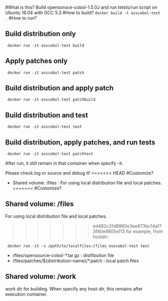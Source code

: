 #What is this?
Build opensoruce-cobol-1.5.0J and run tetsts/run script on Ubuntu 16.04 with GCC 5.3
#How to build?
 ``docker build -t osscobol-test .``
#How to run?
## Build distribution only

`` docker run -it osscobol-test build``

## Apply patches only

`` docker run -it osscobol-test patch``

## Build distribution and apply patch

`` docker run -it osscobol-test patchbuild``

## Build distribution and test

`` docker run -it osscobol-test test``

## Build distribution, apply patches, and run tests

`` docker run -it osscobol-test patchtest``

After run, it still remain in that container when specify -it.

Please check log or source and debug it!
<<<<<<< HEAD
#Customize?
- Shared volume: /files : For using local distribution file and local patches. 
=======
#Costomize?
## Shared volume: /files
For using local distribution file and local patches. 

>>>>>>> ed482c31d8960e3ee873bc14af73f80e9805e113
for example, from hostdir:

`` docker run -it -v /path/to/localfiles:/files osscobol-test test``

- /files/opensource-cobol-*.tar.gz : distfibution file
- /files/patches/${distribution-name}/*.patch : local patch files

## Shared volume: /work
work dir for building. When specify any host-dir, this remains after execution container.
